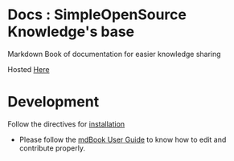 # Docs : SimpleOpenSource Knowledge's base
Markdown Book of documentation for easier knowledge sharing

Hosted [Here](https://simpleopensource.github.io/docs)

# Development
Follow the directives for [installation](https://rust-lang.github.io/mdBook/guide/installation.html)

* Please follow the [mdBook User Guide](https://rust-lang.github.io/mdBook/index.html) to know how to edit and contribute properly.
